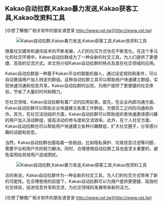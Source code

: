 ## **Kakao自动拉群,Kakao暴力发送,Kakao获客工具,Kakao改资料工具**

[😍想了解推广相关软件的朋友请登录 http://www.vst.tw](http://www.vst.tw)

 <center><img src="https://vst.tw/MP4/tuiguang/png/3.png" alt="Kakao自动拉群,Kakao暴力发送,Kakao获客工具,Kakao改资料工具"></center>

随着社交媒体和通讯技术的不断发展，人们的社交方式也在不断变化。在这个多元化的社交环境中，Kakao自动拉群成为了一种全新的社交工具，为人们提供了更便捷、高效的交流方式。本文将介绍Kakao自动拉群的特点及其在社交领域的应用。

Kakao自动拉群是一种基于Kakao平台的智能机器人，通过设定规则和条件，可以自动邀请用户加入特定的群组。这种自动拉群工具可以帮助用户快速建立群组，实现快速沟通和信息共享。Kakao自动拉群的出现，为用户提供了更便捷的社交体验，节省了大量的时间和精力。

在社交领域，Kakao自动拉群有着广泛的应用前景。首先，在企业内部沟通方面，Kakao自动拉群可以帮助企业快速建立各类工作群组，方便员工之间的沟通和协作。其次，在社交活动组织方面，Kakao自动拉群可以帮助组织者快速邀请感兴趣的用户加入活动群组，提高活动的参与度和交流效率。此外，在个人社交方面，Kakao自动拉群也可以帮助用户快速建立各种兴趣群组，扩大社交圈子，分享感兴趣的话题和信息。

当然，Kakao自动拉群也面临着一些挑战，比如隐私保护、垃圾信息过滤等问题，需要平台和用户共同努力解决。同时，合理使用自动拉群工具也是至关重要的，避免滥用给其他用户造成困扰。

 <center><img src="https://vst.tw/MP4/tuiguang/png/2.png" alt="Kakao自动拉群,Kakao暴力发送,Kakao获客工具,Kakao改资料工具"></center>

总的来说，Kakao自动拉群作为一种全新的社交工具，为人们的社交方式带来了新的可能性。在合理使用的前提下，Kakao自动拉群可以为用户提供更便捷、高效的社交体验，促进信息共享和交流，为社交领域的发展带来新的活力。

[😍想了解推广相关软件的朋友请登录 http://www.vst.tw](http://www.vst.tw)



